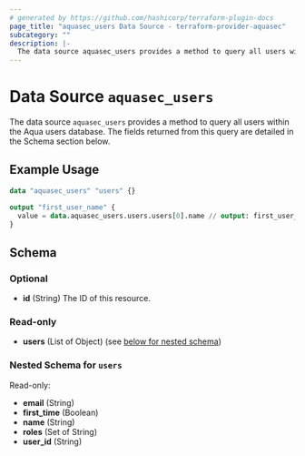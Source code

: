 ```yaml
---
# generated by https://github.com/hashicorp/terraform-plugin-docs
page_title: "aquasec_users Data Source - terraform-provider-aquasec"
subcategory: ""
description: |-
  The data source aquasec_users provides a method to query all users within the Aqua users database. The fields returned from this query are detailed in the Schema section below.
---
```


# Data Source `aquasec_users`

The data source `aquasec_users` provides a method to query all users within the Aqua users database. The fields returned from this query are detailed in the Schema section below.

## Example Usage

```terraform
data "aquasec_users" "users" {}

output "first_user_name" {
  value = data.aquasec_users.users.users[0].name // output: first_user_name = "administrator"
}
```

<!-- schema generated by tfplugindocs -->
## Schema

### Optional

- **id** (String) The ID of this resource.

### Read-only

- **users** (List of Object) (see [below for nested schema](#nestedatt--users))

<a id="nestedatt--users"></a>
### Nested Schema for `users`

Read-only:

- **email** (String)
- **first_time** (Boolean)
- **name** (String)
- **roles** (Set of String)
- **user_id** (String)


